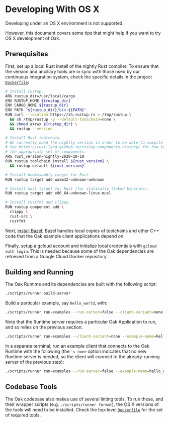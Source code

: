# Developing With OS X

Developing under an OS X environment is not supported.

However, this document covers some tips that might help if you want to try OS X
development of Oak.

## Prerequisites

First, set up a local Rust install of the nightly Rust compiler. To ensure that
the version and ancillary tools are in sync with those used by our continuous
integration system, check the specific details in the project
[`Dockerfile`](/Dockerfile):

<!-- prettier-ignore-start -->
[embedmd]:# (../Dockerfile bash /^# Install rustup/ /^ +rustfmt/)
```bash
# Install rustup.
ARG rustup_dir=/usr/local/cargo
ENV RUSTUP_HOME ${rustup_dir}
ENV CARGO_HOME ${rustup_dir}
ENV PATH "${rustup_dir}/bin:${PATH}"
RUN curl --location https://sh.rustup.rs > /tmp/rustup \
  && sh /tmp/rustup -y --default-toolchain=none \
  && chmod a+rwx ${rustup_dir} \
  && rustup --version

# Install Rust toolchain.
# We currently need the nightly version in order to be able to compile some of the examples.
# See https://rust-lang.github.io/rustup-components-history/ for how to pick a version that supports
# the appropriate set of components.
ARG rust_version=nightly-2020-10-19
RUN rustup toolchain install ${rust_version} \
  && rustup default ${rust_version}

# Install WebAssembly target for Rust.
RUN rustup target add wasm32-unknown-unknown

# Install musl target for Rust (for statically linked binaries).
RUN rustup target add x86_64-unknown-linux-musl

# Install rustfmt and clippy.
RUN rustup component add \
  clippy \
  rust-src \
  rustfmt
```
<!-- prettier-ignore-end -->

Next, [install Bazel](https://docs.bazel.build/versions/master/install.html);
Bazel handles local copies of toolchains and other C++ code that the Oak example
client applications depend on.

Finally, setup a gcloud account and initialize local credentials with
`gcloud auth login`. This is needed because some of the Oak dependencies are
retrieved from a Google Cloud Docker repository.

## Building and Running

The Oak Runtime and its dependencies are built with the following script:

```bash
./scripts/runner build-server
```

Build a particular example, say `hello_world`, with:

```bash
./scripts/runner run-examples --run-server=false --client-variant=none --example-name=hello_world
```

Note that the Runtime server requires a particular Oak Application to run, and
so relies on the previous section.

```bash
./scripts/runner run-examples --client-variant=none --example-name=hello_world
```

In a separate terminal, run an example client that connects to the Oak Runtime
with the following (the `-s none` option indicates that no new Runtime server is
needed, so the client will connect to the already-running server of the previous
step):

```bash
./scripts/runner run-examples --run-server=false --example-name=hello_world
```

## Codebase Tools

The Oak codebase also makes use of several linting tools. To run these, and
their wrapper scripts (e.g. `./scripts/runner format`), the OS X versions of the
tools will need to be installed. Check the top-level [`Dockerfile`](/Dockerfile)
for the set of required tools.
